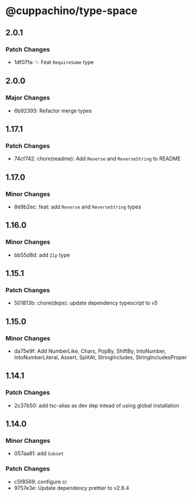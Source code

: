 # @cuppachino/type-space

## 2.0.1

### Patch Changes

- 1df07fa: ✨ Feat `RequireSome` type

## 2.0.0

### Major Changes

- 6b92393: Refactor merge types

## 1.17.1

### Patch Changes

- 74cf742: chore(readme): Add `Reverse` and `ReverseString` to README

## 1.17.0

### Minor Changes

- 8e9b2ec: feat: add `Reverse` and `ReverseString` types

## 1.16.0

### Minor Changes

- bb55d8d: add `Zip` type

## 1.15.1

### Patch Changes

- 501813b: chore(deps): update dependency typescript to v5

## 1.15.0

### Minor Changes

- da75e9f: Add NumberLike, Chars, PopBy, ShiftBy, IntoNumber, IntoNumberLiteral, Assert, SplitAt, StringIncludes, StringIncludesProper

## 1.14.1

### Patch Changes

- 2c37b50: add tsc-alias as dev dep intead of using global installation

## 1.14.0

### Minor Changes

- 057aa81: add `Subset`

### Patch Changes

- c5f8569: configure ci
- 9757e3e: Update dependency prettier to v2.8.4
